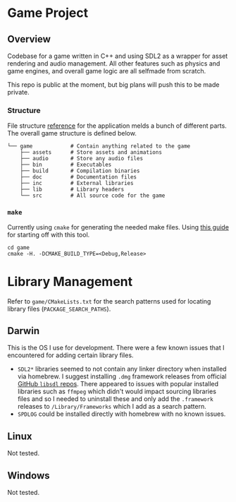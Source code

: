 # Game Project

## Overview

Codebase for a game written in C++ and using SDL2 as a wrapper for asset rendering and audio management. All other features such as physics and game engines, and overall game logic are all selfmade from scratch.

This repo is public at the moment, but big plans will push this to be made private.

### Structure

File structure [reference](https://www.linkedin.com/pulse/what-general-c-project-structure-like-herbert-elwood-gilliland-iii/) for the application melds a bunch of different parts. The overall game structure is defined below.

```
└── game            # Contain anything related to the game          
    ├── assets      # Store assets and animations
    ├── audio       # Store any audio files
    ├── bin         # Executables
    ├── build       # Compilation binaries
    ├── doc         # Documentation files
    ├── inc         # External libraries
    ├── lib         # Library headers
    └── src         # All source code for the game
```

### `make`

Currently using `cmake` for generating the needed make files. Using [this guide](https://cmake.org/cmake/help/latest/guide/tutorial/A%20Basic%20Starting%20Point.html) for starting off with this tool.

```
cd game
cmake -H. -DCMAKE_BUILD_TYPE=<Debug,Release>
```


# Library Management

Refer to `game/CMakeLists.txt` for the search patterns used for locating library files (`PACKAGE_SEARCH_PATHS`).

## Darwin

This is the OS I use for development. There were a few known issues that I encountered for adding certain library files.

- `SDL2*` libraries seemed to not contain any linker directory when installed via homebrew. I suggest installing `.dmg` framework releases from official [GitHub `libsdl` repos](https://github.com/libsdl-org/SDL/releases). There appeared to issues with popular installed libraries such as `ffmpeg` which didn't would impact sourcing libraries files and so I needed to uninstall these and only add the `.framework` releases to `/Library/Frameworks` which I add as a search pattern.
- `SPDLOG` could be installed directly with homebrew with no known issues.

## Linux

Not tested.

## Windows

Not tested.

